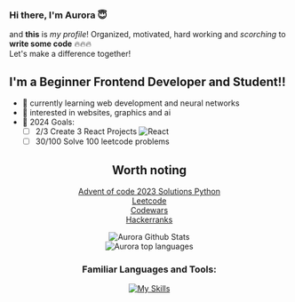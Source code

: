 ### Hi there, I'm Aurora 😇

and **this** is *my profile*! Organized, motivated, hard working and *scorching* to **write some code** 🔥🔥🔥<br>
Let's make a difference together!

<p></p>

## I'm a Beginner Frontend Developer and Student!!
- 🌱 currently learning web development and neural networks
- 🤔 interested in websites, graphics and ai
- 🥅 2024 Goals:
  - [ ] 2/3 Create 3 React Projects ![React](https://img.shields.io/badge/React-blue?style=for-the-badge&logo=react)
  - [ ] 30/100 Solve 100 leetcode problems
<div align="center">
  
## Worth noting
[Advent of code 2023 Solutions Python](https://github.com/NxtPerfect/advent_of_code_2023)<br>
[Leetcode](https://leetcode.com/NxtPerfect/)<br>
[Codewars](https://www.codewars.com/users/NxtPerfect)<br>
[Hackerranks](https://www.hackerrank.com/profile/alakaxan)<br>

![Aurora Github Stats](https://github-readme-stats.vercel.app/api?username=nxtperfect&show_icons=true&show&theme=dracula&hide=issues&rank_icon=percentile)<br>
![Aurora top languages](https://github-readme-stats.vercel.app/api/top-langs/?username=nxtperfect&layout=donut-vertical&theme=dracula&hide_langs_below=1&size_weight=0.7&count_weight=0.5)

<p></p>

### Familiar Languages and Tools:

[![My Skills](https://skillicons.dev/icons?i=js,ts,react,html,css,sass,figma,nodejs,bun,python,go,htmx,mysql,postgres,git,neovim,linux&perline=6)](https://skillicons.dev)

</div>

